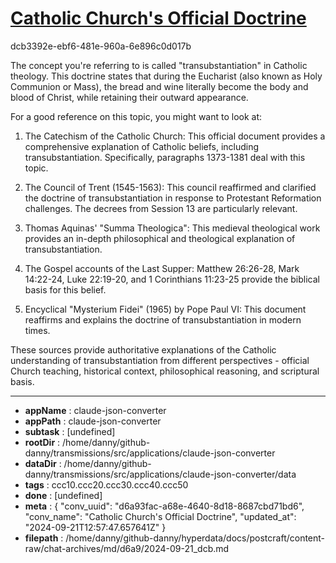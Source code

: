 # [Catholic Church's Official Doctrine](https://claude.ai/chat/d6a93fac-a68e-4640-8d18-8687cbd71bd6)

dcb3392e-ebf6-481e-960a-6e896c0d017b

 The concept you're referring to is called "transubstantiation" in Catholic theology. This doctrine states that during the Eucharist (also known as Holy Communion or Mass), the bread and wine literally become the body and blood of Christ, while retaining their outward appearance.

For a good reference on this topic, you might want to look at:

1. The Catechism of the Catholic Church: This official document provides a comprehensive explanation of Catholic beliefs, including transubstantiation. Specifically, paragraphs 1373-1381 deal with this topic.

2. The Council of Trent (1545-1563): This council reaffirmed and clarified the doctrine of transubstantiation in response to Protestant Reformation challenges. The decrees from Session 13 are particularly relevant.

3. Thomas Aquinas' "Summa Theologica": This medieval theological work provides an in-depth philosophical and theological explanation of transubstantiation.

4. The Gospel accounts of the Last Supper: Matthew 26:26-28, Mark 14:22-24, Luke 22:19-20, and 1 Corinthians 11:23-25 provide the biblical basis for this belief.

5. Encyclical "Mysterium Fidei" (1965) by Pope Paul VI: This document reaffirms and explains the doctrine of transubstantiation in modern times.

These sources provide authoritative explanations of the Catholic understanding of transubstantiation from different perspectives - official Church teaching, historical context, philosophical reasoning, and scriptural basis.

---

* **appName** : claude-json-converter
* **appPath** : claude-json-converter
* **subtask** : [undefined]
* **rootDir** : /home/danny/github-danny/transmissions/src/applications/claude-json-converter
* **dataDir** : /home/danny/github-danny/transmissions/src/applications/claude-json-converter/data
* **tags** : ccc10.ccc20.ccc30.ccc40.ccc50
* **done** : [undefined]
* **meta** : {
  "conv_uuid": "d6a93fac-a68e-4640-8d18-8687cbd71bd6",
  "conv_name": "Catholic Church's Official Doctrine",
  "updated_at": "2024-09-21T12:57:47.657641Z"
}
* **filepath** : /home/danny/github-danny/hyperdata/docs/postcraft/content-raw/chat-archives/md/d6a9/2024-09-21_dcb.md